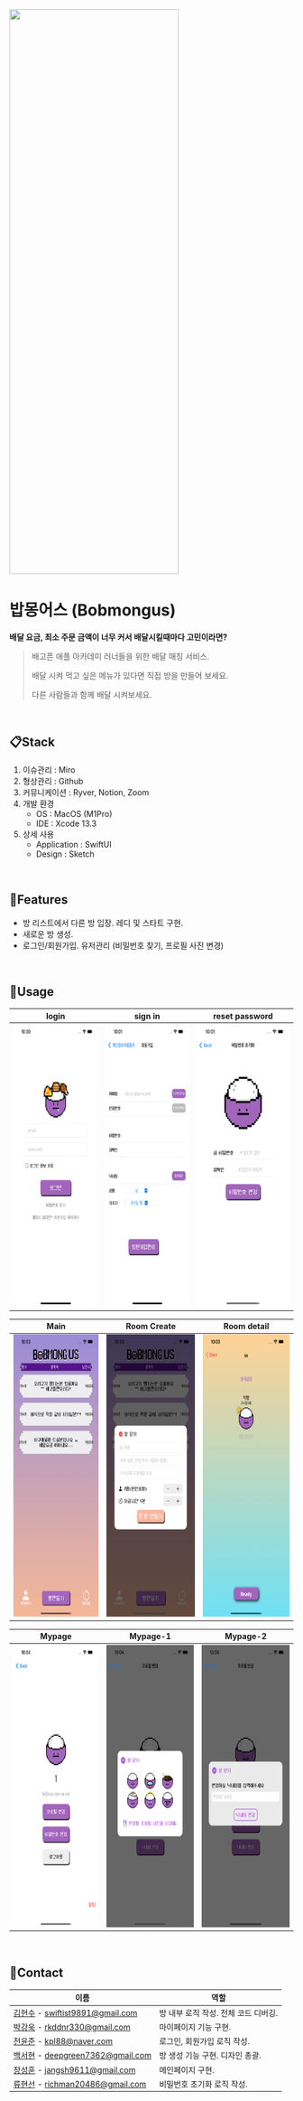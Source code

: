 <img src="git-logo.png" height="1000px" width="300px">





# 밥몽어스 (Bobmongus)

**배달 요금, 최소 주문 금액이 너무 커서 배달시킬때마다 고민이라면?**

> 배고픈 애플 아카데미 러너들을 위한 배달 매칭 서비스.
>
> 배달 시켜 먹고 싶은 메뉴가 있다면 직접 방을 만들어 보세요.
>
> 다른 사람들과 함께 배달 시켜보세요.

<br/>

## 📋Stack

1. 이슈관리 : Miro
2. 형상관리 : Github
3. 커뮤니케이션 : Ryver, Notion, Zoom
4. 개발 환경
   - OS : MacOS (M1Pro)
   - IDE : Xcode 13.3
5. 상세 사용
   - Application : SwiftUI
   - Design : Sketch

<br/>

## 🔨Features

- 방 리스트에서 다른 방 입장. 레디 및 스타트 구현.
- 새로운 방 생성.
- 로그인/회원가입.  유저관리 (비밀번호 찾기, 프로필 사진 변경)

<br/>

## 🌈Usage

| login                                                        | sign in                                                      | reset password                                               |
| ------------------------------------------------------------ | ------------------------------------------------------------ | ------------------------------------------------------------ |
| <img src="README.assets/image-20220416220043775.png" height="500px" width="250px"> | <img src="README.assets/image-20220416220130872.png" height="500px" width="250px"> | <img src="README.assets/image-20220416220155794.png" height="500px" width="250px"> |

| Main                                                         | Room Create                                                  | Room detail                                                  |
| ------------------------------------------------------------ | ------------------------------------------------------------ | ------------------------------------------------------------ |
| <img src="README.assets/image-20220416220318181.png" height="500px" width="250px"> | <img src="README.assets/image-20220416220329281.png" height="500px" width="250px"> | <img src="README.assets/image-20220416220351510.png" height="500px" width="250px"> |

| Mypage                                                       | Mypage-1                                                     | Mypage-2                                                     |
| ------------------------------------------------------------ | ------------------------------------------------------------ | ------------------------------------------------------------ |
| <img src="README.assets/image-20220416220428016.png" height="500px" width="250px"> | <img src="README.assets/image-20220416220438137.png" height="500px" width="250px"> | <img src="README.assets/image-20220416220450439.png" height="500px" width="250px"> |

<br/>

## 💬Contact

| 이름                                                         | 역할                                 |
| ------------------------------------------------------------ | ------------------------------------ |
| [김현수](https://github.com/BrightHyeon) - swiftist9891@gmail.com | 방 내부 로직 작성. 전체 코드 디버깅. |
| [박강욱](https://github.com/rkddnr330) - rkddnr330@gmail.com | 마이페이지 기능 구현.                |
| [전윤준](https://github.com/ChickenJoah) - kpl88@naver.com   | 로그인, 회원가입 로직 작성.          |
| [백서현](https://github.com/100seo) - deepgreen7362@gmail.com | 방 생성 기능 구현. 디자인 총괄.      |
| [장성훈](https://github.com/jsh9611) - jangsh9611@gmail.com  | 메인페이지 구현.                     |
| [류현선](https://github.com/hs-ryu) - richman20486@gmail.com | 비밀번호 초기화 로직 작성.           |


